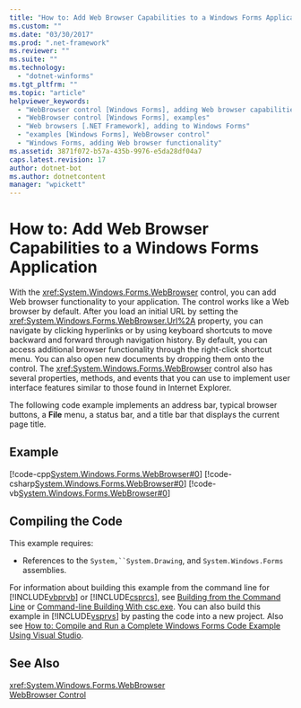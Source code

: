 ```yaml
---
title: "How to: Add Web Browser Capabilities to a Windows Forms Application"
ms.custom: ""
ms.date: "03/30/2017"
ms.prod: ".net-framework"
ms.reviewer: ""
ms.suite: ""
ms.technology: 
  - "dotnet-winforms"
ms.tgt_pltfrm: ""
ms.topic: "article"
helpviewer_keywords: 
  - "WebBrowser control [Windows Forms], adding Web browser capabilities to your application"
  - "WebBrowser control [Windows Forms], examples"
  - "Web browsers [.NET Framework], adding to Windows Forms"
  - "examples [Windows Forms], WebBrowser control"
  - "Windows Forms, adding Web browser functionality"
ms.assetid: 3871f072-b57a-435b-9976-e5da28df04a7
caps.latest.revision: 17
author: dotnet-bot
ms.author: dotnetcontent
manager: "wpickett"
---
```

# How to: Add Web Browser Capabilities to a Windows Forms Application
With the <xref:System.Windows.Forms.WebBrowser> control, you can add Web browser functionality to your application. The control works like a Web browser by default. After you load an initial URL by setting the <xref:System.Windows.Forms.WebBrowser.Url%2A> property, you can navigate by clicking hyperlinks or by using keyboard shortcuts to move backward and forward through navigation history. By default, you can access additional browser functionality through the right-click shortcut menu. You can also open new documents by dropping them onto the control. The <xref:System.Windows.Forms.WebBrowser> control also has several properties, methods, and events that you can use to implement user interface features similar to those found in Internet Explorer.  
  
 The following code example implements an address bar, typical browser buttons, a **File** menu, a status bar, and a title bar that displays the current page title.  
  
## Example  
 [!code-cpp[System.Windows.Forms.WebBrowser#0](../../../../samples/snippets/cpp/VS_Snippets_Winforms/System.Windows.Forms.WebBrowser/CPP/form1.cpp#0)]
 [!code-csharp[System.Windows.Forms.WebBrowser#0](../../../../samples/snippets/csharp/VS_Snippets_Winforms/System.Windows.Forms.WebBrowser/CS/form1.cs#0)]
 [!code-vb[System.Windows.Forms.WebBrowser#0](../../../../samples/snippets/visualbasic/VS_Snippets_Winforms/System.Windows.Forms.WebBrowser/VB/form1.vb#0)]  
  
## Compiling the Code  
 This example requires:  
  
-   References to the `System,``System.Drawing`, and `System.Windows.Forms` assemblies.  
  
 For information about building this example from the command line for [!INCLUDE[vbprvb](../../../../includes/vbprvb-md.md)] or [!INCLUDE[csprcs](../../../../includes/csprcs-md.md)], see [Building from the Command Line](~/docs/visual-basic/reference/command-line-compiler/building-from-the-command-line.md) or [Command-line Building With csc.exe](~/docs/csharp/language-reference/compiler-options/command-line-building-with-csc-exe.md). You can also build this example in [!INCLUDE[vsprvs](../../../../includes/vsprvs-md.md)] by pasting the code into a new project.  Also see [How to: Compile and Run a Complete Windows Forms Code Example Using Visual Studio](http://msdn.microsoft.com/library/Bb129228\(v=vs.110\)).  
  
## See Also  
 <xref:System.Windows.Forms.WebBrowser>   
 [WebBrowser Control](../../../../docs/framework/winforms/controls/webbrowser-control-windows-forms.md)
